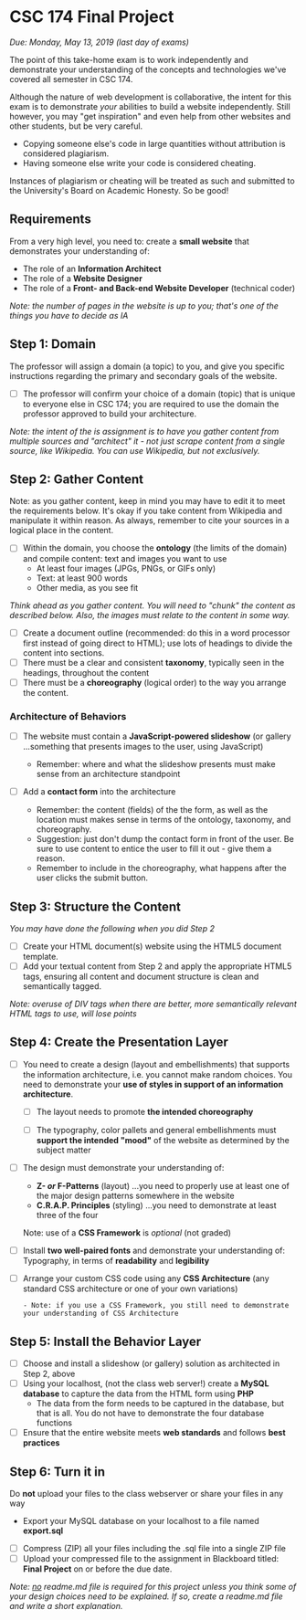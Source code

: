 # CSC 174  Final Project

*Due: Monday, May 13, 2019 (last day of exams)*

The point of this take-home exam is to work independently and demonstrate your understanding of the concepts and technologies we've covered all semester in CSC 174.

Although the nature of web development is collaborative, the intent for this exam is to demonstrate *your* abilities to build a website independently.  Still however, you may "get inspiration" and even help from other websites and other students, but be very careful.  

- Copying someone else's code in large quantities without attribution is considered plagiarism. 
- Having someone else write your code is considered cheating.

Instances of plagiarism or cheating will be treated as such and submitted to the University's Board on Academic Honesty.  So be good!

## Requirements

From a very high level, you need to: create a **small website** that demonstrates your understanding of:

- The role of an **Information Architect**
- The role of a **Website Designer**
- The role of a **Front- and Back-end Website Developer** (technical coder)

*Note: the number of pages in the website is up to you; that's one of the things you have to decide as IA*

## Step 1: Domain

The professor will assign a domain (a topic) to you, and give you specific instructions regarding the primary and secondary goals of the website.

- [ ] The professor will confirm your choice of a domain (topic) that is unique to everyone else in CSC 174; you are required to use the domain the professor approved to build your architecture.  

*Note: the intent of the is assignment is to have you gather content from multiple sources and "architect" it - not just scrape content from a single source, like Wikipedia.  You can use Wikipedia, but not exclusively.*

##  Step 2: Gather Content

Note: as you gather content, keep in mind you may have to edit it to meet the requirements below.  It's okay if you take content from Wikipedia and manipulate it within reason.  As always, remember to cite your sources in a logical place in the content.

- [ ] Within the domain, you choose the **ontology** (the limits of the domain) and compile content: text and images you want to use
    - At least four images (JPGs, PNGs, or GIFs only)
    - Text: at least 900 words
    - Other media, as you see fit

*Think ahead as you gather content.  You will need to "chunk" the content as described below.  Also, the images must relate to the content in some way.*

- [ ] Create a document outline (recommended: do this in a word processor first instead of going direct to HTML); use lots of headings to divide the content into sections.
- [ ] There must be a clear and consistent **taxonomy**, typically seen in the headings, throughout the content
- [ ] There must be a **choreography** (logical order) to the way you arrange the content.  

### Architecture of Behaviors

- [ ] The website must contain a **JavaScript-powered slideshow** (or gallery ...something that presents images to the user, using JavaScript)
  - Remember: where and what the slideshow presents must make sense from an architecture standpoint

- [ ] Add a **contact form** into the architecture
    - Remember: the content (fields) of the the form, as well as the location must makes sense in terms of the ontology, taxonomy, and choreography.
    - Suggestion: just don't dump the contact form in front of the user.  Be sure to use content to entice the user to fill it out - give them a reason.
    - Remember to include in the choreography, what happens after the user clicks the submit button.

## Step 3: Structure the Content

*You may have done the following when you did Step 2*

- [ ] Create your HTML document(s) website using the HTML5 document template.
- [ ] Add your textual content from Step 2 and apply the appropriate HTML5 tags, ensuring all content and document structure is clean and semantically tagged.

*Note: overuse of DIV tags when there are better, more semantically relevant HTML tags to use, will lose points*

## Step 4: Create the Presentation Layer

- [ ] You need to create a design (layout and embellishments) that supports the information architecture, i.e. you cannot make random choices.  You need to demonstrate your **use of styles in support of an information architecture**.

    - [ ] The layout needs to promote **the intended choreography**

    - [ ] The typography, color pallets and general embellishments must **support the intended "mood"** of the website as determined by the subject matter

- [ ] The design must demonstrate your understanding of:

  - **Z- *or* F-Patterns** (layout) ...you need to properly use at least one of the major design patterns somewhere in the website
  - **C.R.A.P. Principles** (styling) ...you need to demonstrate at least three of the four

  Note: use of a **CSS Framework** is *optional* (not graded)

- [ ] Install **two well-paired fonts** and demonstrate your understanding of: Typography, in terms of **readability** and **legibility**

- [ ] Arrange your custom CSS code using any **CSS Architecture** (any standard CSS architecture or one of your own variations)

      - Note: if you use a CSS Framework, you still need to demonstrate your understanding of CSS Architecture

## Step 5: Install the Behavior Layer

- [ ] Choose and install a slideshow (or gallery) solution as architected in Step 2, above
- [ ] Using your localhost, (not the class web server!) create a **MySQL database** to capture the data from the HTML form using **PHP**
  - The data from the form needs to be captured in the database, but that is all.  You do not have to demonstrate the four database functions
- [ ] Ensure that the entire website meets **web standards** and follows **best practices**

## Step 6: Turn it in

Do **not** upload your files to the class webserver or share your files in any way

- Export your MySQL database on your localhost to a file named **export.sql**
- [ ] Compress (ZIP) all your files including the .sql file into a single ZIP file
- [ ] Upload your compressed file to the assignment in Blackboard titled: **Final Project** on or before the due date.

*Note: <u>no</u> readme.md file is required for this project unless you think some of your design choices need to be explained.  If so, create a readme.md file and write a short explanation.*

